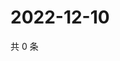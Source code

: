 # 2022-12-10

共 0 条

<!-- BEGIN WEIBO -->
<!-- 最后更新时间 Sat Dec 10 2022 05:12:31 GMT+0800 (China Standard Time) -->

<!-- END WEIBO -->
